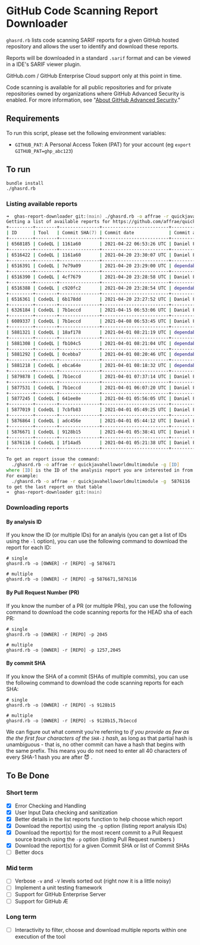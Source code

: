 # GitHub Code Scanning Report Downloader

`ghasrd.rb` lists code scanning SARIF reports for a given GitHub hosted repository and allows the user to identify and download these reports.

Reports will be downloaded in a standard `.sarif` format and can be viewed in a IDE's SARIF viewer plugin.

GitHub.com / GitHub Enterprise Cloud support only at this point in time.

Code scanning is available for all public repositories and for private repositories owned by organizations where GitHub Advanced Security is enabled. For more information, see "[About GitHub Advanced Security](https://docs.github.com/en/github/getting-started-with-github/about-github-advanced-security)."

## Requirements

To run this script, please set the following environment variables:

- `GITHUB_PAT`: A Personal Access Token (PAT) for your account (eg `export GITHUB_PAT=ghp_abc123`)

## To run

``` zsh
bundle install
./ghasrd.rb
```

### Listing available reports

``` zsh
➜  ghas-report-downloader git:(main) ./ghasrd.rb -o affrae -r quickjavahelloworldmultimodule -l        
Getting a list of available reports for https://github.com/affrae/quickjavahelloworldmultimodule...done.
+---------+--------+---------------+-------------------------+-----------------+-----------------------------------------+
| ID      | Tool   | Commit SHA(7) | Commit date             | Commit author   | Commit message                          |
+---------+--------+---------------+-------------------------+-----------------+-----------------------------------------+
| 6568185 | CodeQL | 1161a60       | 2021-04-22 06:53:26 UTC | Daniel Figucio  | Update README.md                        |
+---------+--------+---------------+-------------------------+-----------------+-----------------------------------------+
| 6516422 | CodeQL | 1161a60       | 2021-04-20 23:30:07 UTC | Daniel Figucio  | Update README.md                        |
+---------+--------+---------------+-------------------------+-----------------+-----------------------------------------+
| 6516391 | CodeQL | 7e79a09       | 2021-04-20 23:29:00 UTC | dependabot[bot] | Bump junit from 4.11 to 4.13.1 in /w... |
+---------+--------+---------------+-------------------------+-----------------+-----------------------------------------+
| 6516390 | CodeQL | 4cf7679       | 2021-04-20 23:28:58 UTC | Daniel Figucio  | Merge pull request #1 from affrae/de... |
+---------+--------+---------------+-------------------------+-----------------+-----------------------------------------+
| 6516388 | CodeQL | c920fc2       | 2021-04-20 23:28:54 UTC | dependabot[bot] | Bump junit from 4.11 to 4.13.1 in /w... |
+---------+--------+---------------+-------------------------+-----------------+-----------------------------------------+
| 6516361 | CodeQL | 6b178dd       | 2021-04-20 23:27:52 UTC | Daniel Figucio  | Merge pull request #4 from affrae/de... |
+---------+--------+---------------+-------------------------+-----------------+-----------------------------------------+
| 6326184 | CodeQL | 7b1eccd       | 2021-04-15 06:53:06 UTC | Daniel Figucio  | Update App.java                         |
+---------+--------+---------------+-------------------------+-----------------+-----------------------------------------+
| 6089337 | CodeQL | 7b1eccd       | 2021-04-08 06:53:45 UTC | Daniel Figucio  | Update App.java                         |
+---------+--------+---------------+-------------------------+-----------------+-----------------------------------------+
| 5881321 | CodeQL | 18af178       | 2021-04-01 08:21:19 UTC | dependabot[bot] | Merge eaf1ca73915a559e783378d39eecc5... |
+---------+--------+---------------+-------------------------+-----------------+-----------------------------------------+
| 5881308 | CodeQL | fb104c5       | 2021-04-01 08:21:04 UTC | dependabot[bot] | Merge ac1fac1fcb823b254cd51b36821379... |
+---------+--------+---------------+-------------------------+-----------------+-----------------------------------------+
| 5881292 | CodeQL | 0cebba7       | 2021-04-01 08:20:46 UTC | dependabot[bot] | Merge 1479c0dee564a5ec9dbc8d82b225da... |
+---------+--------+---------------+-------------------------+-----------------+-----------------------------------------+
| 5881218 | CodeQL | ebca64e       | 2021-04-01 08:18:32 UTC | dependabot[bot] | Merge fb39ac581dfefccd29e9233316b925... |
+---------+--------+---------------+-------------------------+-----------------+-----------------------------------------+
| 5879878 | CodeQL | 7b1eccd       | 2021-04-01 07:37:14 UTC | Daniel Figucio  | Update App.java                         |
+---------+--------+---------------+-------------------------+-----------------+-----------------------------------------+
| 5877531 | CodeQL | 7b1eccd       | 2021-04-01 06:07:20 UTC | Daniel Figucio  | Update App.java                         |
+---------+--------+---------------+-------------------------+-----------------+-----------------------------------------+
| 5877245 | CodeQL | 641ee8e       | 2021-04-01 05:56:05 UTC | Daniel Figucio  | Update App.java                         |
+---------+--------+---------------+-------------------------+-----------------+-----------------------------------------+
| 5877019 | CodeQL | 7cbfb83       | 2021-04-01 05:49:25 UTC | Daniel Figucio  | Update codeql-analysis.yml              |
+---------+--------+---------------+-------------------------+-----------------+-----------------------------------------+
| 5876864 | CodeQL | adc456e       | 2021-04-01 05:44:12 UTC | Daniel Figucio  | added custom config to codeql analys... |
+---------+--------+---------------+-------------------------+-----------------+-----------------------------------------+
| 5876671 | CodeQL | 9128b15       | 2021-04-01 05:38:41 UTC | Daniel Figucio  | added a custom query                    |
+---------+--------+---------------+-------------------------+-----------------+-----------------------------------------+
| 5876116 | CodeQL | 1f14ad5       | 2021-04-01 05:21:38 UTC | Daniel Figucio  | Create codeql-analysis.yml              |
+---------+--------+---------------+-------------------------+-----------------+-----------------------------------------+

To get an report issue the command:
  ./ghasrd.rb -o affrae -r quickjavahelloworldmultimodule -g [ID]
where [ID] is the ID of the analysis report you are interested in from the table above.
For example:
  ./ghasrd.rb -o affrae -r quickjavahelloworldmultimodule -g  5876116 
to get the last report on that table                                                                                                                 /6.2s
➜  ghas-report-downloader git:(main) 
```

### Downloading reports
#### By analysis ID

If you know the ID (or multiple IDs) for an analyis (you can get a list of IDs using the `-l` option), you can use the following command to download the report for each ID:

``` shell
# single
ghasrd.rb -o [OWNER] -r [REPO] -g 5876671

# multiple
ghasrd.rb -o [OWNER] -r [REPO] -g 5876671,5876116

```

#### By Pull Request Number (PR)

If you know the number of a PR (or multiple PRs), you can use the following command to download the code scanning reports for the HEAD sha of each PR:

``` shell
# single
ghasrd.rb -o [OWNER] -r [REPO] -p 2045

# multiple
ghasrd.rb -o [OWNER] -r [REPO] -p 1257,2045
```

#### By commit SHA

If you know the SHA of a commit (SHAs of multiple commits), you can use the following command to download the code scanning reports for each SHA:

``` shell
# single
ghasrd.rb -o [OWNER] -r [REPO] -s 9128b15

# multiple
ghasrd.rb -o [OWNER] -r [REPO] -s 9128b15,7b1eccd
```

We can figure out what commit you’re referring to _if you provide as few as the the first four characters of the `SHA-1` hash_, as long as that partial hash is  unambiguous - that is, no other commit can have a hash that begins with the same prefix. This means you do not need to enter all 40 characters of every SHA-1 hash you are after :smiling_imp:&nbsp;.

## To Be Done

### Short term

- [x] Error Checking and Handling
- [x] User Input Data checking and sanitization
- [x] Better details in the list reports function to help choose which report
- [x] Download the report(s) using the `-g` option (listing report analysis IDs)
- [x] Download the report(s) for the most recent commit to a Pull Request source branch using the `-p` option (listing Pull Request numbers )
- [x] Download the report(s) for a given Commit SHA or list of Commit SHAs
- [ ] Better docs

### Mid term

- [ ] Verbose `-v` and `-V` levels sorted out (right now it is a little noisy)
- [ ] Implement a unit testing framework
- [ ] Support for GitHub Enterprise Server
- [ ] Support for GitHub Æ

### Long term

- [ ] Interactivity to filter, choose and download multiple reports within one execution of the tool
